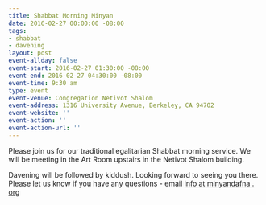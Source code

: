 ```yaml
---
title: Shabbat Morning Minyan
date: 2016-02-27 00:00:00 -08:00
tags:
- shabbat
- davening
layout: post
event-allday: false
event-start: 2016-02-27 01:30:00 -08:00
event-end: 2016-02-27 04:30:00 -08:00
event-time: 9:30 am
type: event
event-venue: Congregation Netivot Shalom
event-address: 1316 University Avenue, Berkeley, CA 94702
event-website: ''
event-action: ''
event-action-url: ''
---
```


Please join us for our traditional egalitarian Shabbat morning service. We will be meeting in the Art Room upstairs in the Netivot Shalom building.

Davening will be followed by kiddush. Looking forward to seeing you there. Please let us know if you have any questions - email [info at minyandafna . org](mailto:info@minyandafna.org)